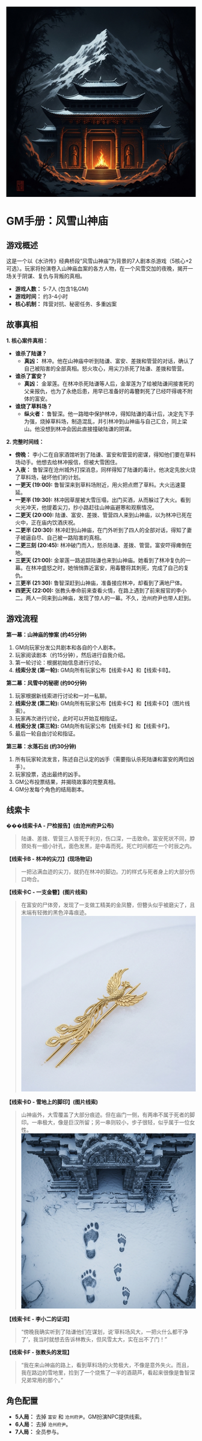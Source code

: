 ![GM Manual Cover](./images/gm_cover.png)
# GM手册：风雪山神庙

## 游戏概述

这是一个以《水浒传》经典桥段“风雪山神庙”为背景的7人剧本杀游戏（5核心+2可选）。玩家将扮演卷入山神庙血案的各方人物，在一个风雪交加的夜晚，揭开一场关于阴谋、复仇与背叛的真相。

*   **游戏人数：** 5-7人 (包含1名GM)
*   **游戏时间：** 约3-4小时
*   **核心机制：** 阵营对抗、秘密任务、多重凶案

## 故事真相

**1. 核心案件真相：**

*   **谁杀了陆谦？**
    *   **真凶：** 林冲。他在山神庙中听到陆谦、富安、差拨和管营的对话，确认了自己被陷害的全部真相。怒火攻心，用尖刀杀死了陆谦、差拨和管营。
*   **谁杀了富安？**
    *   **真凶：** 金翠莲。在林冲杀死陆谦等人后，金翠莲为了给被陆谦间接害死的父亲报仇，也为了永绝后患，用早已准备好的毒簪刺死了已经吓得魂不附体的富安。
*   **谁烧了草料场？**
    *   **纵火者：** 鲁智深。他一路暗中保护林冲，得知陆谦的毒计后，决定先下手为强，烧掉草料场，制造混乱，并引林冲到山神庙与自己汇合，同上梁山。他没想到林冲会因此直接撞破陆谦的阴谋。

**2. 完整时间线：**

*   **傍晚：** 李小二在自家酒馆听到了陆谦、富安和管营的密谋，得知他们要在草料场动手。他想去给林冲报信，但被大雪困住。
*   **入夜：** 鲁智深在沧州城外打探消息，同样得知了陆谦的毒计。他决定先放火烧了草料场，破坏他们的计划。
*   **一更天 (19:00):** 鲁智深来到草料场附近，用火把点燃了草料。大火迅速蔓延。
*   **一更半 (19:30):** 林冲因草屋被大雪压塌，出门买酒，从而躲过了大火。看到火光冲天，他提着尖刀，抄小路赶往山神庙避寒和观察情况。
*   **二更天 (20:00):** 陆谦、富安、差拨、管营四人来到山神庙，以为林冲已死在火中，正在庙内饮酒庆祝。
*   **二更半 (20:30):** 林冲赶到山神庙，在门外听到了四人的全部对话，得知了妻子被逼自尽、自己被一路陷害的真相。
*   **二更三刻 (20:45):** 林冲破门而入，怒杀陆谦、差拨、管营。富安吓得瘫倒在地。
*   **三更天 (21:00):** 金翠莲一路追踪陆谦也来到山神庙。她看到了林冲复仇的一幕。在林冲盛怒之时，她悄悄靠近富安，用毒簪将其刺死，完成了自己的复仇。
*   **三更半 (21:30):** 鲁智深赶到山神庙，准备接应林冲，却看到了满地尸体。
*   **四更天 (22:00):** 张教头奉命前来查看火情，在路上遇到了前来报官的李小二。两人一同来到山神庙，发现了惊人的一幕。不久，沧州府尹也带人赶到。

## 游戏流程

**第一幕：山神庙的惨案 (约45分钟)**

1.  GM向玩家分发公共剧本和各自的个人剧本。
2.  玩家阅读剧本（约15分钟），然后进行自我介绍。
3.  第一轮讨论：根据初始信息进行讨论。
4.  **线索分发 (第一轮):** GM向所有玩家公布【线索卡A】和【线索卡B】。

**第二幕：风雪中的秘密 (约90分钟)**

1.  玩家根据新线索进行讨论和一对一私聊。
2.  **线索分发 (第二轮):** GM向所有玩家公布【线索卡C】和【线索卡D】（图片线索）。
3.  玩家再次进行讨论，此时可以开始互相指证。
4.  **线索分发 (第三轮):** GM向所有玩家公布【线索卡E】和【线索卡F】。
5.  最后一轮自由讨论和指证。

**第三幕：水落石出 (约30分钟)**

1.  所有玩家轮流发言，陈述自己认定的凶手（需要指认杀死陆谦和富安的两位凶手）。
2.  玩家投票，选出最终的凶手。
3.  GM公布投票结果，并揭晓故事的完整真相。
4.  GM分发每个角色的结局剧本。

## 线索卡

**���线索卡A - 尸检报告】(由沧州府尹公布)**
> 陆谦、差拨、管营三人皆死于利刃，伤口深，一击致命。富安死状不同，脖颈处有一细小针孔，面色发黑，是中毒而死。死亡时间都在一个时辰之内。

**【线索卡B - 林冲的尖刀】(现场物证)**
> 一把沾满血迹的尖刀，就扔在林冲的脚边。刀的样式与死者身上的大部分伤口吻合。

**【线索卡C - 一支金簪】(图片线索)**
> 在富安的尸体旁，发现了一支做工精美的金凤簪，但簪头似乎被磨尖了，且末端有轻微的黑色淬毒痕迹。
> **![Clue: A golden hairpin](./images/clue_golden_hairpin.png)**

**【线索卡D - 雪地上的脚印】(图片线索)**
> 山神庙外，大雪覆盖了大部分痕迹。但在庙门一侧，有两串不属于死者的脚印。一串极大，像是巨汉所留；另一串则较小，步子很轻，似乎属于一位女性。
> **![Clue: Footprints in the snow](./images/clue_footprints.png)**

**【线索卡E - 李小二的证词】**
> “傍晚我确实听到了陆谦他们在谋划，说‘草料场风大，一把火什么都干净了’，我当时就想去告诉林教头，但风雪太大，实在出不了门！”

**【线索卡F - 张教头的发现】**
> “我在来山神庙的路上，看到草料场的火势极大，不像是意外失火。而且，我在路边的雪地里，捡到了一个烧焦了一半的酒葫芦，看起来很像是鲁智深兄弟常用的那个。”

## 角色配置

*   **5人局：** 去掉 `富安` 和 `沧州府尹`。GM扮演NPC提供线索。
*   **6人局：** 去掉 `沧州府尹`。
*   **7人局：** 全员参与。
